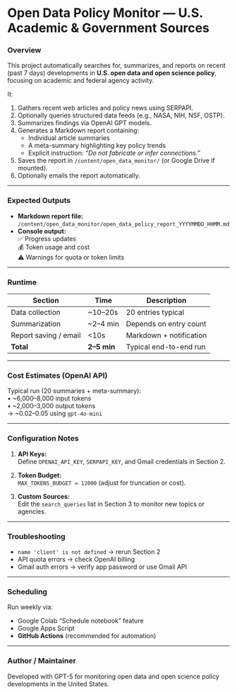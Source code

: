 # Open Data Policy Monitor — U.S. Academic & Government Sources

### Overview
This project automatically searches for, summarizes, and reports on recent (past 7 days) developments in **U.S. open data and open science policy**, focusing on academic and federal agency activity.

It:
1. Gathers recent web articles and policy news using SERPAPI.  
2. Optionally queries structured data feeds (e.g., NASA, NIH, NSF, OSTP).  
3. Summarizes findings via OpenAI GPT models.  
4. Generates a Markdown report containing:  
   - Individual article summaries  
   - A meta-summary highlighting key policy trends  
   - Explicit instruction: *“Do not fabricate or infer connections.”*  
5. Saves the report in `/content/open_data_monitor/` (or Google Drive if mounted).  
6. Optionally emails the report automatically.

---

### Expected Outputs
- **Markdown report file:**  
  `/content/open_data_monitor/open_data_policy_report_YYYYMMDD_HHMM.md`  
- **Console output:**  
  ✅ Progress updates  
  💰 Token usage and cost  
  ⚠️ Warnings for quota or token limits  

---

### Runtime
| Section | Time | Description |
|----------|------|-------------|
| Data collection | ~10–20s | 20 entries typical |
| Summarization | ~2–4 min | Depends on entry count |
| Report saving / email | <10s | Markdown + notification |
| **Total** | **2–5 min** | Typical end-to-end run |

---

### Cost Estimates (OpenAI API)
Typical run (20 summaries + meta-summary):  
• ~6,000–8,000 input tokens  
• ~2,000–3,000 output tokens  
→ ~$0.02–$0.05 using `gpt-4o-mini`

---

### Configuration Notes
1. **API Keys:**  
   Define `OPENAI_API_KEY`, `SERPAPI_KEY`, and Gmail credentials in Section 2.  

2. **Token Budget:**  
   `MAX_TOKENS_BUDGET = 12000` (adjust for truncation or cost).  

3. **Custom Sources:**  
   Edit the `search_queries` list in Section 3 to monitor new topics or agencies.

---

### Troubleshooting
- `name 'client' is not defined` → rerun Section 2  
- API quota errors → check OpenAI billing  
- Gmail auth errors → verify app password or use Gmail API  

---

### Scheduling
Run weekly via:
- Google Colab “Schedule notebook” feature  
- Google Apps Script  
- **GitHub Actions** (recommended for automation)

---

### Author / Maintainer
Developed with GPT-5 for monitoring open data and open science policy developments in the United States.
